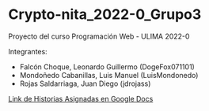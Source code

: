 # Crypto-nita_2022-0_Grupo3
Proyecto del curso Programación Web - ULIMA 2022-0

Integrantes: 
 - Falcón Choque, Leonardo Guillermo		(DogeFox071101)
 - Mondoñedo Cabanillas, Luis Manuel		(LuisMondonedo)
 - Rojas Saldarriaga, Juan Diego            (jdrojass)

[Link de Historias Asignadas en Google Docs](https://docs.google.com/spreadsheets/d/1mm2DdLwGDl1ECiuM_xlFKsRjLpipalP2bVpcc6fcgDo/edit?usp=sharing)
